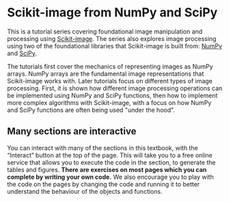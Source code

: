 # Scikit-image from NumPy and SciPy

This is a tutorial series covering foundational image manipulation and processing using [Scikit-image](https://scikit-image.org). The series also explores image processing using two of the foundational libraries that Scikit-image is built from: [NumPy](https://numpy.org) and [SciPy](https://scipy.org). 

The tutorials first cover the mechanics of representing images as NumPy arrays. NumPy arrays are the fundamental image representations that Scikit-image works with. Later tutorials focus on different types of image processing. First, it is shown how different image processing operations can be implemented using NumPy and SciPy functions, then how to implement more complex algorithms with Scikit-image, with a focus on how NumPy and SciPy functions are often being used "under the hood".

## Many sections are interactive

You can interact with many of the sections in this textbook, with the “Interact” button at the top of the page. This will take you to a free online service that allows you to execute the code in the section, to generate the tables and figures. **There are exercises on most pages which you can complete by writing your own code.** We also encourage you to play with the code on the pages by changing the code and running it to better understand the behaviour of the objects and functions.
